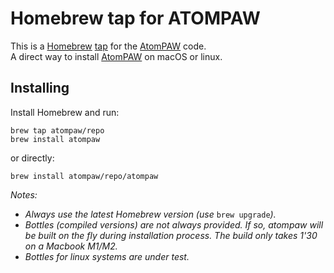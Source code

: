 # Homebrew tap for ATOMPAW

This is a [Homebrew](https://brew.sh/) [tap](https://docs.brew.sh/Taps) for the [AtomPAW](https://www.abinit.org) code.  
A direct way to install [AtomPAW](https://www.abinit.org) on macOS or linux.

## Installing

Install Homebrew and run:

```
brew tap atompaw/repo
brew install atompaw
```

or directly:

```
brew install atompaw/repo/atompaw
```

*Notes:*

- *Always use the latest Homebrew version (use* `brew upgrade`*).*
- *Bottles (compiled versions) are not always provided. If so, atompaw will be built on the fly during installation process. The build only takes 1'30 on a Macbook M1/M2.*
- *Bottles for linux systems are under test.*
